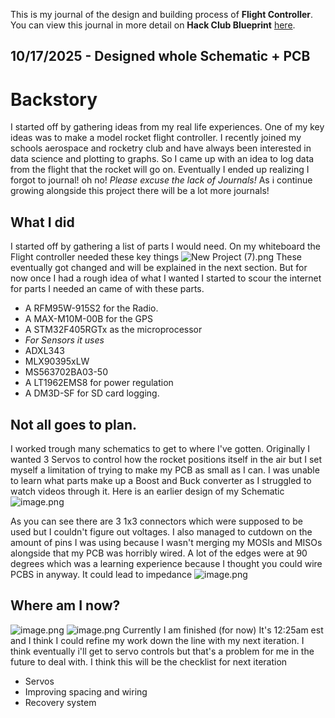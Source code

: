 <!--
  ===================    !!READ THIS NOTICE!!   ====================
  DO NOT edit this file manually. Your changes WILL BE OVERWRITTEN!
  This journal is auto generated and updated by Hack Club Blueprint.
  To edit this file, please edit your journal entries on Blueprint.
  ==================================================================
-->

This is my journal of the design and building process of **Flight Controller**.  
You can view this journal in more detail on **Hack Club Blueprint** [here](https://blueprint.hackclub.com/projects/178).


## 10/17/2025 - Designed whole Schematic + PCB  

# Backstory
I started off by gathering ideas from my real life experiences. One of my key ideas was to make a model rocket flight controller. I recently joined my schools aerospace and rocketry club and have always been interested in data science and plotting to graphs. So I came up with an idea to log data from the flight that the rocket will go on. Eventually I ended up realizing I forgot to journal! oh no! *Please excuse the lack of Journals!* As i continue growing alongside this project there will be a lot more journals!



## What I did
I started off by gathering a list of parts I would need. On my whiteboard the Flight controller needed these key things
![New Project (7).png](https://blueprint.hackclub.com/user-attachments/blobs/proxy/eyJfcmFpbHMiOnsiZGF0YSI6MjU3MiwicHVyIjoiYmxvYl9pZCJ9fQ==--00229e60a637215f605f7e15e9448114c4c0b021/New%20Project%20(7).png)
These eventually got changed and will be explained in the next section. But for now once I had a rough idea of what I wanted I started to scour the internet for parts I needed an came of with these parts.
* A RFM95W-915S2 for the Radio.
* A MAX-M10M-00B for the GPS
* A STM32F405RGTx as the microprocessor
* *For Sensors it uses*
* ADXL343
* MLX90395xLW
* MS563702BA03-50
* A LT1962EMS8 for power regulation
* A DM3D-SF for SD card logging.

## Not all goes to plan.
I worked trough many schematics to get to where I've gotten. Originally I wanted 3 Servos to control how the rocket positions itself in the air but I set myself a limitation of trying to make my PCB as small as I can. I was unable to learn what parts make up a Boost and Buck converter as I struggled to watch videos through it. Here is an earlier design of my Schematic ![image.png](https://blueprint.hackclub.com/user-attachments/blobs/proxy/eyJfcmFpbHMiOnsiZGF0YSI6MjU3NSwicHVyIjoiYmxvYl9pZCJ9fQ==--a1a541a8e03aad70e8caa65992c664d086b86d8a/image.png)

As you can see there are 3 1x3 connectors which were supposed to be used but I couldn't figure out voltages. I also managed to cutdown on the amount of pins I was using because I wasn't merging my MOSIs and MISOs alongside that my PCB was horribly wired. A lot of the edges were at 90 degrees which was a learning experience because I thought you could wire PCBS in anyway. It could lead to impedance
![image.png](https://blueprint.hackclub.com/user-attachments/blobs/proxy/eyJfcmFpbHMiOnsiZGF0YSI6MjU3NiwicHVyIjoiYmxvYl9pZCJ9fQ==--103ebfb0e4ad24259a2e5ff45097f7722d185052/image.png)


## Where am I now?
![image.png](https://blueprint.hackclub.com/user-attachments/blobs/proxy/eyJfcmFpbHMiOnsiZGF0YSI6MjU3NCwicHVyIjoiYmxvYl9pZCJ9fQ==--8de69a9bd5bdd019efc6dc0fb208b51242a37524/image.png)
![image.png](https://blueprint.hackclub.com/user-attachments/blobs/proxy/eyJfcmFpbHMiOnsiZGF0YSI6MjU3NywicHVyIjoiYmxvYl9pZCJ9fQ==--375abc98befcd60b039f8ddbadd713d918e94438/image.png)
Currently I am finished (for now) It's 12:25am est and I think I could refine my work down the line with my next iteration. I think eventually i'll get to servo controls but that's a problem for me in the future to deal with.
I think this will be the checklist for next iteration
* Servos
* Improving spacing and wiring
* Recovery system



  

